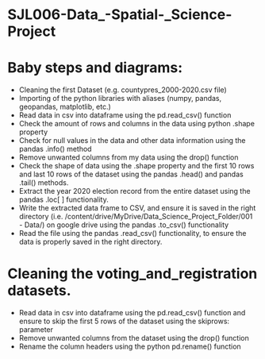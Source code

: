 # SJL006-Data_-Spatial-_Science-Project
# Baby steps and diagrams:
- Cleaning the first Dataset (e.g. countypres_2000-2020.csv file)
- Importing of the python libraries with aliases (numpy, pandas, geopandas, matplotlib, etc.)
- Read data in csv into dataframe using the pd.read_csv() function
- Check the amount of rows and columns in the data using python .shape property
- Check for null values in the data and other data information using the pandas .info() method
- Remove unwanted columns from my data using the drop() function
- Check the shape of data using the .shape property and the first 10 rows and last 10 rows of the dataset using the pandas .head() and pandas .tail() methods.
- Extract the year 2020 election record from the entire dataset using the pandas .loc[ ] functionality.
- Write the extracted data frame to CSV, and ensure it is saved in the right directory (i.e. /content/drive/MyDrive/Data_Science_Project_Folder/001 - Data/) on google drive using the pandas .to_csv() functionality
- Read the file using the pandas .read_csv() functionality, to ensure the data is properly saved in the right directory.

# Cleaning the voting_and_registration datasets.
- Read data in csv into dataframe using the pd.read_csv() function and ensure to skip the first 5 rows of the dataset using the skiprows: parameter
- Remove unwanted columns from the dataset using the drop() function
- Rename the column headers using the python pd.rename() function
 


